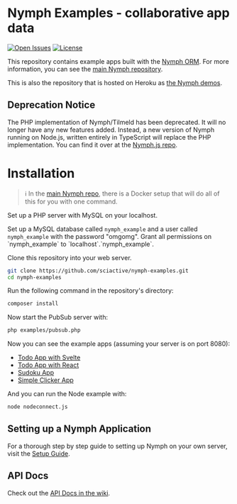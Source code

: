 # Nymph Examples - collaborative app data

[![Open Issues](https://img.shields.io/github/issues/sciactive/nymph-examples.svg)](https://github.com/sciactive/nymph-examples/issues) [![License](https://img.shields.io/github/license/sciactive/nymph-examples.svg)]()

This repository contains example apps built with the [Nymph ORM](http://nymph.io). For more information, you can see the [main Nymph repository](https://github.com/sciactive/nymph).

This is also the repository that is hosted on Heroku as [the Nymph demos](http://nymph.io/#demos).

## Deprecation Notice

The PHP implementation of Nymph/Tilmeld has been deprecated. It will no longer have any new features added. Instead, a new version of Nymph running on Node.js, written entirely in TypeScript will replace the PHP implementation. You can find it over at the [Nymph.js repo](https://github.com/sciactive/nymphjs).

# Installation

> :information_source: In the [main Nymph repo](https://github.com/sciactive/nymph), there is a Docker setup that will do all of this for you with one command.

Set up a PHP server with MySQL on your localhost.

Set up a MySQL database called `nymph_example` and a user called `nymph_example` with the password "omgomg". Grant all permissions on \`nymph_example\` to \`localhost\`.\`nymph_example\`.

Clone this repository into your web server.

```sh
git clone https://github.com/sciactive/nymph-examples.git
cd nymph-examples
```

Run the following command in the repository's directory:

```sh
composer install
```

Now start the PubSub server with:

```sh
php examples/pubsub.php
```

Now you can see the example apps (assuming your server is on port 8080):

* [Todo App with Svelte](http://localhost:8080/nymph-examples/examples/todo/svelte/)
* [Todo App with React](http://localhost:8080/nymph-examples/examples/todo/react/)
* [Sudoku App](http://localhost:8080/nymph-examples/examples/sudoku/)
* [Simple Clicker App](http://localhost:8080/nymph-examples/examples/clicker/)

And you can run the Node example with:

```sh
node nodeconnect.js
```

## Setting up a Nymph Application

For a thorough step by step guide to setting up Nymph on your own server, visit the [Setup Guide](https://github.com/sciactive/nymph/wiki/Setup-Guide).

## API Docs

Check out the [API Docs in the wiki](https://github.com/sciactive/nymph/wiki/API-Docs).
